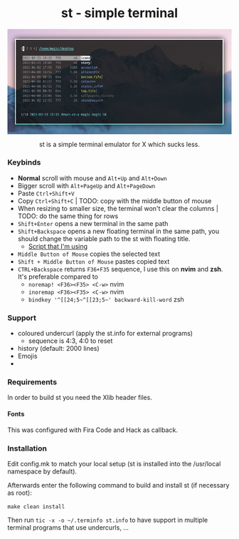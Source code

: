 <h1 align="center">st - simple terminal</h1>

<img align="center" src="preview.png">

<p align="center">st is a simple terminal emulator for X which sucks less.</p>

<h3>Keybinds</h3>

+ **Normal** scroll with mouse and `Alt+Up` and `Alt+Down`
+ Bigger scroll with `Alt+PageUp` and `Alt+PageDown`
+ Paste `Ctrl+Shift+V`
+ Copy `Ctrl+Shift+C` | TODO: copy with the middle button of mouse
+ When resizing to smaller size, the terminal won't clear the columns | TODO: do the same thing for rows
+ `Shift+Enter` opens a new terminal in the same path
+ `Shift+Backspace` opens a new floating terminal in the same path, you should change the variable path to the st with floating title.
	- [Script that I'm using](https://github.com/BeyondMagic/scripts/blob/master/terminal/st)
+ `Middle Button of Mouse` copies the selected text
+ `Shift + Middle Button of Mouse` pastes copied text
+ `CTRL+Backspace` returns `F36+F35` sequence, I use this on **nvim** and **zsh**. It's preferable compared to 
	- `noremap! <F36><F35> <C-w>` nvim
	- `inoremap <F36><F35> <C-w>` nvim
	- `bindkey '^[[24;5~^[[23;5~' backward-kill-word` zsh

<h3>Support</h3>

+ coloured undercurl (apply the st.info for external programs)
	- sequence is 4:3, 4:0 to reset
+ history (default: 2000 lines)
+ Emojis
+ 

<h3>Requirements</h3>

In order to build st you need the Xlib header files.

<h4>Fonts</h4>

This was configured with Fira Code and Hack as callback.

<h3>Installation</h3>

Edit config.mk to match your local setup (st is installed into
the /usr/local namespace by default).

Afterwards enter the following command to build and install st (if
necessary as root):

    make clean install

Then run `tic -x -o ~/.terminfo st.info` to have support in multiple terminal programs that use undercurls, ...

